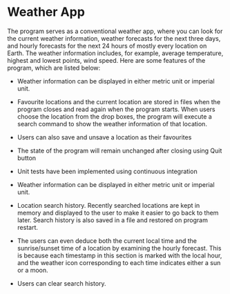# Weather App

The program serves as a conventional weather app, where you can look for the current weather information, weather forecasts for the next three days, and hourly forecasts for the next 24 hours of mostly every location on Earth. The weather information includes, for example, average temperature, highest and lowest points, wind speed. Here are some features of the program, which are listed below: 

* Weather information can be displayed in either metric unit or imperial unit.  

* Favourite locations and the current location are stored in files when the program closes and read again when the program starts. When users choose the location from the drop boxes, the program will execute a search command to show the weather information of that location. 

* Users can also save and unsave a location as their favourites 

* The state of the program will remain unchanged after closing using Quit button 

* Unit tests have been implemented using continuous integration 

* Weather information can be displayed in either metric unit or imperial unit. 

* Location search history. Recently searched locations are kept in memory and displayed to the user to make it easier to go back to them later. Search history is also saved in a file and restored on program restart. 

* The users can even deduce both the current local time and the sunrise/sunset time of a location by examining the hourly forecast. This is because each timestamp in this section is marked with the local hour, and the weather icon corresponding to each time indicates either a sun or a moon. 

* Users can clear search history. 
